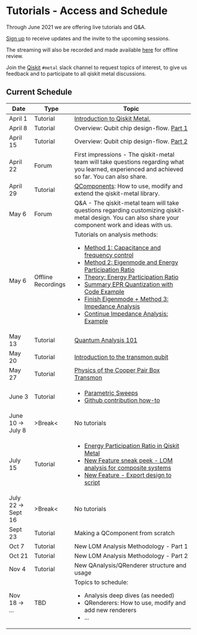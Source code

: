 # Tutorials - Access and Schedule

Through June 2021 we are offering live tutorials and Q&A.

[Sign up](https://airtable.com/shrxQEgKqZCf319F3) to receive updates and the invite to the upcoming sessions.

The streaming will also be recorded and made available [here](https://www.youtube.com/playlist?list=PLOFEBzvs-VvqHl5ZqVmhB_FcSqmLufsjb) for offline review.

Join the [Qiskit](https://ibm.co/joinqiskitslack) `#metal` slack channel to request topics of interest, to give us feedback and to participate to all qiskit metal discussions.

## Current Schedule
| Date | Type | Topic |
| -------------------- | -------------------- | ------------------------------------ |
| April 1 | Tutorial | [Introduction to Qiskit Metal.](https://youtu.be/NCNv3YPvveM) |
| April 8 | Tutorial | Overview: Qubit chip design-flow. [Part 1](https://youtu.be/bsrsKZLTkTo) |
| April 15 | Tutorial | Overview: Qubit chip design-flow. [Part 2](https://youtu.be/fj1hpAqZfmg) |
| April 22 | Forum | First impressions - The qiskit-metal team will take questions regarding what you learned, experienced and achieved so far. You can also share. | |
| April 29 | Tutorial | [QComponents](https://youtu.be/ljzWF3dNHEU): How to use, modify and extend the qiskit-metal library. |
| May 6 | Forum | Q&A - The qiskit-metal team will take questions regarding customizing qiskit-metal design. You can also share your component work and ideas with us. | |
| May 6 | Offline Recordings | Tutorials on analysis methods:<ul><li>[Method 1: Capacitance and frequency control](https://youtu.be/rY7Os7B9sg0)</li><li>[Method 2: Eigenmode and Energy Participation Ratio](https://youtu.be/mvT9Fb7UGH4)</li><li>[Theory: Energy Participation Ratio](https://youtu.be/ITCkKfjxcbc)</li><li>[Summary EPR Quantization with Code Example](https://youtu.be/FXmPyYEyL9U)</li><li>[Finish Eigenmode + Method 3: Impedance Analysis](https://youtu.be/4jBVdHzmJdw)</li><li>[Continue Impedance Analysis: Example](https://youtu.be/Bi8ZVAq-0tw)</li></ul> | |
| May 13 | Tutorial | [Quantum Analysis 101](https://youtu.be/QIr2Rlj1cpI) |
| May 20 | Tutorial | [Introduction to the transmon qubit](https://youtu.be/6KgOaU1BAxg) |
| May 27 | Tutorial | [Physics of the Cooper Pair Box Transmon](https://youtu.be/Ql8AS4Iay-Q) |
| June 3 | Tutorial | <ul><li>[Parametric Sweeps](https://youtu.be/ZRsk5dvH1K0)</li><li>[Github contribution how-to](https://youtu.be/rJWo1Pt19vI)</li> |
| June 10 &rightarrow; July 8 | >Break< | No tutorials |
| July 15 | Tutorial | <ul><li>[Energy Participation Ratio in Qiskit Metal](https://youtu.be/HJNKG5z6Jys)</li><li>[New Feature sneak peek - LOM analysis for composite systems](https://youtu.be/XpnTJSBjb8E)</li><li>[New Feature - Export design to script](https://youtu.be/JpoD3SjObHc)</li></ul> |
| July 22 &rightarrow; Sept 16 | >Break< | No tutorials |
| Sept 23 | Tutorial | Making a QComponent from scratch |
| Oct 7 | Tutorial | New LOM Analysis Methodology - Part 1 |
| Oct 21 | Tutorial | New LOM Analysis Methodology - Part 2 |
| Nov 4 | Tutorial | New QAnalysis/QRenderer structure and usage |
| Nov 18 &rightarrow; ... | TBD | Topics to schedule:<ul><li>Analysis deep dives (as needed)</li><li>QRenderers: How to use, modify and add new renderers</li><li>...</li></ul> |